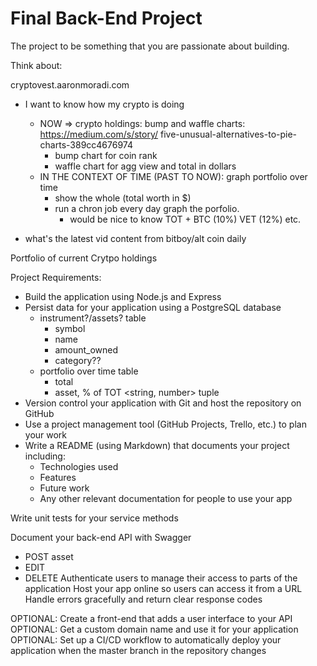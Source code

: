 # Final Back-End Project
The project to be something that you are passionate about building.

Think about:

cryptovest.aaronmoradi.com

- I want to know how my crypto is doing
  - NOW => crypto holdings: bump and waffle charts: https://medium.com/s/story/ five-unusual-alternatives-to-pie-charts-389cc4676974
    - bump chart for coin rank
    - waffle chart for agg view and total in dollars
  - IN THE CONTEXT OF TIME (PAST TO NOW): graph portfolio over time
    - show the whole (total worth in $)
    - run a chron job every day graph the porfolio.
      - would be nice to know TOT + BTC (10%) VET (12%) etc.

- what's the latest vid content from bitboy/alt coin daily

Portfolio of current Crytpo holdings

Project Requirements:
- Build the application using Node.js and Express
- Persist data for your application using a PostgreSQL database
  - instrument?/assets? table
    - symbol <string>
    - name <string>
    - amount_owned <decimal>
    - category??
  - portfolio over time table
    - total <number>
    - asset, % of TOT <string, number> tuple
- Version control your application with Git and host the repository on GitHub
- Use a project management tool (GitHub Projects, Trello, etc.) to plan your work
- Write a README (using Markdown) that documents your project including:
  - Technologies used
  - Features
  - Future work
  - Any other relevant documentation for people to use your app

Write unit tests for your service methods

Document your back-end API with Swagger
  - POST asset
  - EDIT
  - DELETE
Authenticate users to manage their access to parts of the application
Host your app online so users can access it from a URL
Handle errors gracefully and return clear response codes

OPTIONAL: Create a front-end that adds a user interface to your API
OPTIONAL: Get a custom domain name and use it for your application
OPTIONAL: Set up a CI/CD workflow to automatically deploy your application when the master branch in the repository changes